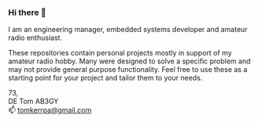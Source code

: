 ### Hi there 👋
I am an engineering manager, embedded systems developer and amateur radio enthusiast.  

These repositories contain personal projects mostly in support of my amateur radio hobby. 
Many were designed to solve a specific problem and may not provide general purpose functionality. 
Feel free to use these as a starting point for your project and tailor them to your needs.  

73,  
DE Tom AB3GY  
📫 tomkerrpa@gmail.com  

<!--
**tkerr/tkerr** is a ✨ _special_ ✨ repository because its `README.md` (this file) appears on your GitHub profile.

Here are some ideas to get you started:

- 🔭 I’m currently working on ...
- 🌱 I’m currently learning ...
- 👯 I’m looking to collaborate on ...
- 🤔 I’m looking for help with ...
- 💬 Ask me about ...
- 📫 How to reach me: ...
- 😄 Pronouns: ...
- ⚡ Fun fact: ...
-->
